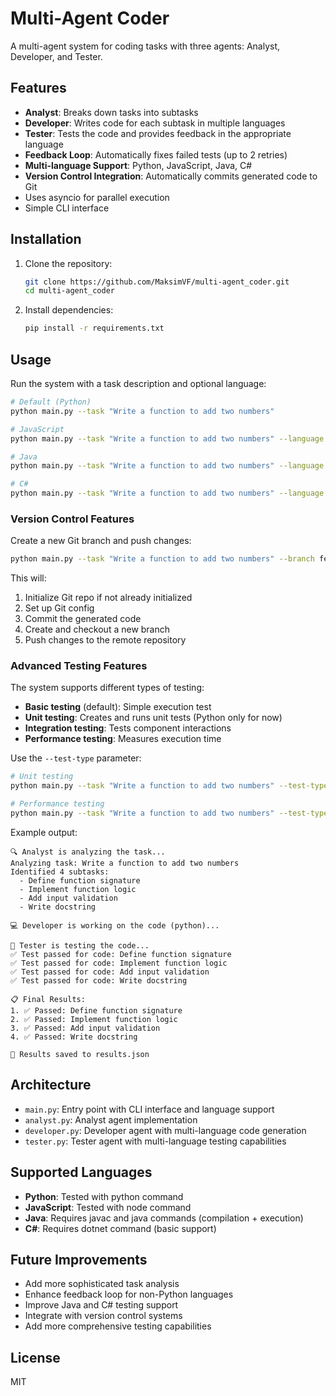 

# Multi-Agent Coder

A multi-agent system for coding tasks with three agents: Analyst, Developer, and Tester.

## Features

- **Analyst**: Breaks down tasks into subtasks
- **Developer**: Writes code for each subtask in multiple languages
- **Tester**: Tests the code and provides feedback in the appropriate language
- **Feedback Loop**: Automatically fixes failed tests (up to 2 retries)
- **Multi-language Support**: Python, JavaScript, Java, C#
- **Version Control Integration**: Automatically commits generated code to Git
- Uses asyncio for parallel execution
- Simple CLI interface

## Installation

1. Clone the repository:
   ```bash
   git clone https://github.com/MaksimVF/multi-agent_coder.git
   cd multi-agent_coder
   ```

2. Install dependencies:
   ```bash
   pip install -r requirements.txt
   ```

## Usage

Run the system with a task description and optional language:

```bash
# Default (Python)
python main.py --task "Write a function to add two numbers"

# JavaScript
python main.py --task "Write a function to add two numbers" --language javascript

# Java
python main.py --task "Write a function to add two numbers" --language java

# C#
python main.py --task "Write a function to add two numbers" --language csharp
```

### Version Control Features

Create a new Git branch and push changes:

```bash
python main.py --task "Write a function to add two numbers" --branch feature/add-function --push
```

This will:
1. Initialize Git repo if not already initialized
2. Set up Git config
3. Commit the generated code
4. Create and checkout a new branch
5. Push changes to the remote repository




### Advanced Testing Features

The system supports different types of testing:

- **Basic testing** (default): Simple execution test
- **Unit testing**: Creates and runs unit tests (Python only for now)
- **Integration testing**: Tests component interactions
- **Performance testing**: Measures execution time

Use the `--test-type` parameter:

```bash
# Unit testing
python main.py --task "Write a function to add two numbers" --test-type unit

# Performance testing
python main.py --task "Write a function to add two numbers" --test-type performance
```

Example output:




```
🔍 Analyst is analyzing the task...
Analyzing task: Write a function to add two numbers
Identified 4 subtasks:
  - Define function signature
  - Implement function logic
  - Add input validation
  - Write docstring

💻 Developer is working on the code (python)...

🧪 Tester is testing the code...
✅ Test passed for code: Define function signature
✅ Test passed for code: Implement function logic
✅ Test passed for code: Add input validation
✅ Test passed for code: Write docstring

📋 Final Results:
1. ✅ Passed: Define function signature
2. ✅ Passed: Implement function logic
3. ✅ Passed: Add input validation
4. ✅ Passed: Write docstring

💾 Results saved to results.json
```

## Architecture

- `main.py`: Entry point with CLI interface and language support
- `analyst.py`: Analyst agent implementation
- `developer.py`: Developer agent with multi-language code generation
- `tester.py`: Tester agent with multi-language testing capabilities

## Supported Languages

- **Python**: Tested with python command
- **JavaScript**: Tested with node command
- **Java**: Requires javac and java commands (compilation + execution)
- **C#**: Requires dotnet command (basic support)

## Future Improvements

- Add more sophisticated task analysis
- Enhance feedback loop for non-Python languages
- Improve Java and C# testing support
- Integrate with version control systems
- Add more comprehensive testing capabilities

## License

MIT
